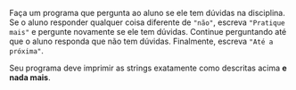 Faça um programa que pergunta ao aluno se ele tem dúvidas na disciplina. Se o aluno responder qualquer coisa diferente de `"não"`, escreva `"Pratique mais"` e pergunte novamente se ele tem dúvidas. Continue perguntando até que o aluno responda que não tem dúvidas. Finalmente, escreva `"Até a próxima"`.

Seu programa deve imprimir as strings exatamente como descritas acima **e nada mais**.